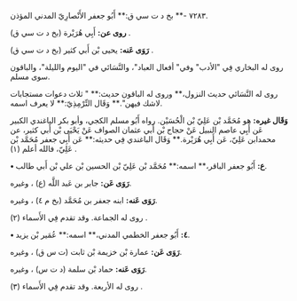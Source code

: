 ٧٢٨٣ -** بخ د ت سي ق:** أَبُو جعفر الأَنْصارِيّ المدني المؤذن.

**روى عن:** أَبِي هُرَيْرة (بخ د ت سي ق) .

**رَوَى عَنه:** يحيى بْن أَبي كثير (بخ د ت سي ق) .

روى له البخاري فِي "الأدب" وفي" أفعال العباد"، والنَّسَائي في "اليوم والليلة"، والباقون سوى مسلم.

روى له النَّسَائي حديث النزول،** وروى له الباقون حديث:** " ثلاث دعوات مستجابات لاشك فيهن".** وَقَال التِّرْمِذِيّ:** لا يعرف اسمه.

**وَقَال غيره:** هو مُحَمَّد بْن عَلِيّ بْن الْحُسَيْن. رواه أَبُو مسلم الكجي، وأبو بكر الباغندي الكبير عَن أَبِي عاصم النبيل عَنْ حجاج بْن أَبي عثمان الصواف عَنْ يَحْيَى بْن أَبي كثير، عن محمدابن عَلِيّ، عَن أَبِي هُرَيْرة.** وَقَال الباغندي فِي حديثه:** عَن أَبِي جعفر مُحَمَّد بْن عَلِيّ، فالله أعلم (١) .

**• ع:** أَبُو جعفر الباقر،** اسمه:** مُحَمَّد بْن عَلِيّ بْن الحسين بْن علي بْن أَبي طالب.

**رَوَى عَن:** جابر بن عَبد اللَّه (ع) ، وغيره.

**رَوَى عَنه:** ابنه جعفر بن مُحَمَّد (بخ م ٤) ، وغيره.

روى له الجماعة. وقد تقدم فِي الأَسماء (٢) .

**• ٤:** أَبُو جعفر الخطمي المدني،** اسمه:** عُمَير بْن يزيد.

**رَوَى عَن:** عمارة بْن خزيمة بْن ثابت (ت س ق) ، وغيره.

**رَوَى عَنه:** حماد بْن سلمة (د ت س) ، وغيره.

روى له الأربعة. وقد تقدم فِي الأَسماء (٣) .